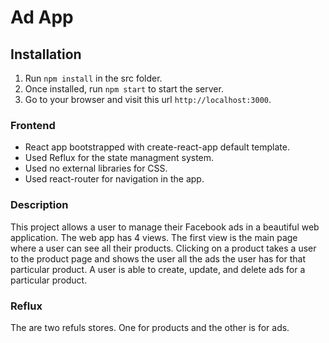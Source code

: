 # Ad App

## Installation

1. Run `npm install` in the src folder.
2. Once installed, run `npm start` to start the server.
3. Go to your browser and visit this url `http://localhost:3000`.

### Frontend

-   React app bootstrapped with create-react-app default template.
-   Used Reflux for the state managment system.
-   Used no external libraries for CSS.
-   Used react-router for navigation in the app.

### Description

This project allows a user to manage their Facebook ads in a beautiful web application.
The web app has 4 views. The first view is the main page where a user can see all their
products. Clicking on a product takes a user to the product page and shows the user
all the ads the user has for that particular product. A user is able to create, update,
and delete ads for a particular product.

### Reflux

The are two refuls stores. One for products and the other is for ads.

